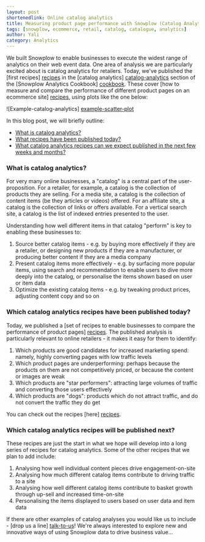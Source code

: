 ```yaml
---
layout: post
shortenedlink: Online catalog analytics
title: Measuring product page performance with Snowplow (Catalog Analytics part 1)
tags: [snowplow, ecommerce, retail, catalog, catalogue, analytics]
author: Yali
category: Analytics
---
```


We built Snowplow to enable businesses to execute the widest range of analytics on their web event data. One area of analysis we are particularly excited about is catalog analytics for retailers. Today, we've published the [first recipes] [recipes] in the [catalog analytics] [catalog-analytics] section of the [Snowplow Analytics Cookbook] [cookbook]. These cover [how to measure and compare the performance of different product pages on an ecommerce site] [recipes], using plots like the one below:

![Example-catalog-analytics] [example-scatter-plot]

In this blog post, we will briefly outline:

* [What is catalog analytics?](/blog/2013/04/12/online-catalog-analytics-with-snowplow#what)
* [What recipes have been published today?](/blog/2013/04/12/online-catalog-analytics-with-snowplow#today)
* [What catalog analytics recipes can we expect published in the next few weeks and months?](/blog/2013/04/12/online-catalog-analytics-with-snowplow#tomorrow)

<!--more-->

<div class="html">
<a name="what"><h3>What is catalog analytics?</h3></a>
</div>

For very many online businesses, a "catalog" is a central part of the user-proposition. For a retailer, for example, a catalog is the collection of products they are selling. For a media site, a catalog is the collection of content items (be they articles or videos) offered. For an affiliate site, a catalog is the collection of links or offers available. For a vertical search site, a catalog is the list of indexed entries presented to the user.

Understanding how well different items in that catalog "perform" is key to enabling these businesses to:

1. Source better catalog items - e.g. by buying more effectively if they are a retailer, or designing new products if they are a manufacturer, or producing better content if they are a media company
2. Present catalog items more effectively - e.g. by surfacing more popular items, using search and recommendation to enable users to dive more deeply into the catalog, or personalise the items shown based on user or item data
3. Optimize the existing catalog items - e.g. by tweaking product prices, adjusting content copy and so on

<div class="html">
<a name="today"><h3>Which catalog analytics recipes have been published today?</h3></a>
</div>

Today, we published a [set of recipes to enable businesses to compare the performance of product pages] [recipes]. The published analysis is particularly relevant to online retailers - it makes it easy for them to identify:

1. Which products are good candidates for increased marketing spend: namely, highly converting pages with low traffic levels
2. Which product pages are underperforming: perhaps because the products on them are not competitively priced, or because the content or images are weak
3. Which products are "star performers": attracting large volumes of traffic and converting those users effectively
4. Which products are "dogs": products which do not attract traffic, and do not convert the traffic they do get

You can check out the recipes [here] [recipes].

<div class="html">
<a name="tomorrow"><h3>Which catalog analytics recipes will be published next?</h3></a> 
</div>

These recipes are just the start in what we hope will develop into a long series of recipes for catalog analytics. Some of the other recipes that we plan to add include:

1. Analysing how well individual content pieces drive engagement-on-site
2. Analysing how much different catalog items contribute to driving traffic to a site
3. Analysing how well different catalog items contribute to basket growth through up-sell and increased time-on-site
4. Personalising the items displayed to users based on user data and item data

If there are other examples of catalog analyses you would like us to include - [drop us a line] [talk-to-us]! We're always interested to explore new and innovative ways of using Snowplow data to drive business value...

[example-scatter-plot]: /assets/img/analytics/catalog-analytics/product-page-performance/scatter-plot.jpg
[catalog-analytics]: /analytics/catalog-analytics/overview.html
[cookbook]: /analytics/index.html
[recipes]: /analytics/catalog-analytics/measuring-and-comparing-product-page-performance.html
[talk-to-us]: https://github.com/snowplow/snowplow/wiki/Talk-to-us